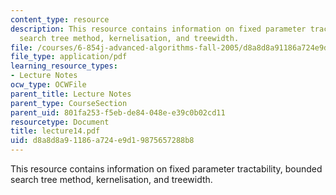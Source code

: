```yaml
---
content_type: resource
description: This resource contains information on fixed parameter tractability, bounded
  search tree method, kernelisation, and treewidth.
file: /courses/6-854j-advanced-algorithms-fall-2005/d8a8d8a91186a724e9d19875657288b8_lecture14.pdf
file_type: application/pdf
learning_resource_types:
- Lecture Notes
ocw_type: OCWFile
parent_title: Lecture Notes
parent_type: CourseSection
parent_uid: 801fa253-f5eb-de84-048e-e39c0b02cd11
resourcetype: Document
title: lecture14.pdf
uid: d8a8d8a9-1186-a724-e9d1-9875657288b8
---
```

This resource contains information on fixed parameter tractability, bounded search tree method, kernelisation, and treewidth.

